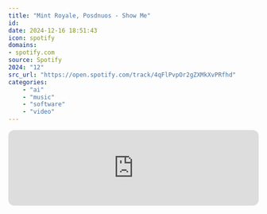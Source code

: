 ```yaml
---
title: "Mint Royale, Posdnuos - Show Me"
id: 
date: 2024-12-16 18:51:43
icon: spotify
domains:
- spotify.com
source: Spotify
2024: "12"
src_url: "https://open.spotify.com/track/4qFlPvpOr2gZXMkXvPRfhd"
categories:
    - "ai"
    - "music"
    - "software"
    - "video"
---
```

<iframe style="border-radius: 12px" width="100%" height="152" title="Spotify Embed: Show Me" frameborder="0" allowfullscreen allow="autoplay; clipboard-write; encrypted-media; fullscreen; picture-in-picture" loading="lazy" src="https://open.spotify.com/embed/track/4qFlPvpOr2gZXMkXvPRfhd?utm_source=oembed"></iframe>
